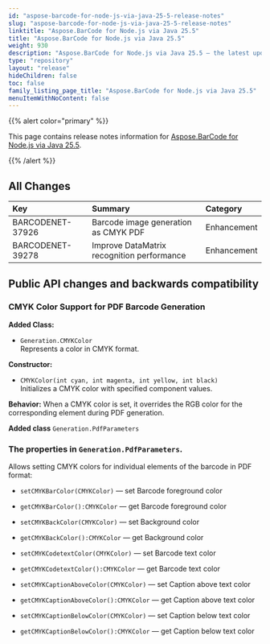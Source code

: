 ```yaml
---
id: "aspose-barcode-for-node-js-via-java-25-5-release-notes"
slug: "aspose-barcode-for-node-js-via-java-25-5-release-notes"
linktitle: "Aspose.BarCode for Node.js via Java 25.5"
title: "Aspose.BarCode for Node.js via Java 25.5"
weight: 930
description: "Aspose.BarCode for Node.js via Java 25.5 – the latest updates and fixes."
type: "repository"
layout: "release"
hideChildren: false
toc: false
family_listing_page_title: "Aspose.BarCode for Node.js via Java 25.5"
menuItemWithNoContent: false
---
```


{{% alert color="primary" %}} 

This page contains release notes information for [Aspose.BarCode for Node.js via Java 25.5](https://releases.aspose.com/barcode/nodejs/new-releases/aspose.barcode-for-node.js-via-java-25.5/).

{{% /alert %}} 
## **All Changes**

| **Key**           | **Summary**                                  | **Category**  |
|:------------------|:---------------------------------------------|:--------------|
| BARCODENET-37926  | Barcode image generation as CMYK PDF         | Enhancement   |
| BARCODENET-39278  | Improve DataMatrix recognition performance   | Enhancement   |

## Public API changes and backwards compatibility

### CMYK Color Support for PDF Barcode Generation

**Added Class:**
- `Generation.CMYKColor`  
  Represents a color in CMYK format.

**Constructor:**
- `CMYKColor(int cyan, int magenta, int yellow, int black)`  
  Initializes a CMYK color with specified component values.

**Behavior:** When a CMYK color is set, it overrides the RGB color for the corresponding element during PDF generation.

**Added class** `Generation.PdfParameters`

### The properties in `Generation.PdfParameters`.
Allows setting CMYK colors for individual elements of the barcode in PDF format:

- `setCMYKBarColor(CMYKColor)` — set Barcode foreground color
- `getCMYKBarColor():CMYKColor` — get Barcode foreground color

- `setCMYKBackColor(CMYKColor)` — set Background color
- `getCMYKBackColor():CMYKColor` — get Background color

- `setCMYKCodetextColor(CMYKColor)` — set Barcode text color
- `getCMYKCodetextColor():CMYKColor` — get Barcode text color

- `setCMYKCaptionAboveColor(CMYKColor)` — set Caption above text color
- `getCMYKCaptionAboveColor():CMYKColor` — get Caption above text color

- `setCMYKCaptionBelowColor(CMYKColor)` — set Caption below text color
- `getCMYKCaptionBelowColor():CMYKColor` — get Caption below text color